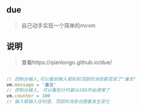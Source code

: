 ## due
> 自己动手实现一个简单的mvvm

## 说明
> 查看https://qianlongo.github.io/due/

``` javascript

// 控制台输入,可以看到输入框和和顶部的消息都变成了"谦龙"
vm.message = '谦龙'
// 控制台输入, 可以看到计时器从100开始递增了
vm.counter = 100
// 输入框输入任何值，顶部的消息也随着发生变化
```
